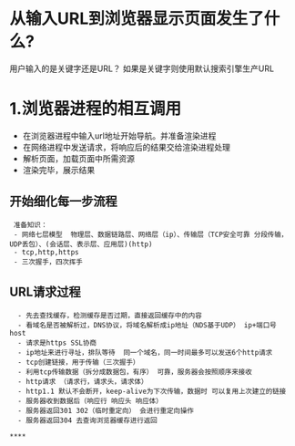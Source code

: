 # 从输入URL到浏览器显示页面发生了什么?
  用户输入的是关键字还是URL？ 如果是关键字则使用默认搜索引擎生产URL
  # 1.浏览器进程的相互调用
   - 在浏览器进程中输入url地址开始导航。并准备渲染进程
   - 在网络进程中发送请求，将响应后的结果交给渲染进程处理
   - 解析页面，加载页面中所需资源
   - 渲染完毕，展示结果
   ## 开始细化每一步流程
     准备知识：
     - 网络七层模型  物理层、数据链路层、网络层（ip）、传输层（TCP安全可靠 分段传输， UDP丢包）、(会话层、表示层、应用层)(http)
     - tcp,http,https
     - 三次握手，四次挥手
   ## URL请求过程
      - 先去查找缓存，检测缓存是否过期，直接返回缓存中的内容
      - 看域名是否被解析过，DNS协议，将域名解析成ip地址（NDS基于UDP） ip+端口号 host
      - 请求是https SSL协商 
      - ip地址来进行寻址，排队等待  同一个域名，同一时间最多可以发送6个http请求
      - tcp创建链接，用于传输（三次握手）
      - 利用tcp传输数据（拆分成数据包，有序） 可靠，服务器会按照顺序来接收
      - http请求 （请求行，请求头，请求体）
      - http1.1 默认不会断开，keep-alive为下次传输，数据时 可以复用上次建立的链接
      - 服务器收到数据后（响应行 响应头 响应体）
      - 服务器返回301 302（临时重定向） 会进行重定向操作
      - 服务器返回304 去查询浏览器缓存进行返回

    ****  



    

 
